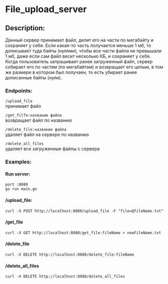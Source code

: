 # File_upload_server

## Description:

Данный сервер принимает файл, делит его на части по мегабайту
и сохраняет у себя. Если какая-то часть получается меньше 1 мб,
то дописывает туда байты (нулями), чтобы все части файла
не превышали 1 мб, даже если сам файл весит несколько КБ,
и сохраняет у себя.
Когда пользователь запрашивает ранее загруженный файл, 
сервер собирает его по частям (по мегабайтам) и возвращает его целым,
в том же размере в котором был получаен,
то есть убирает ранее дописанные байты (нули).

### Endpoints:

```/upload_file``` <br>
принимает файл

```/get_filfe:название файла``` <br>
возвращает файл по названию

```/delete_file:название файла``` <br>
удаляет файл на сервере по названию

```/delete_all_files``` <br>
удаляет все загруженные файлы с сервера

### Examples:

#### Run server:

```port :8080``` <br>
```go run main.go```

#### /upload_file:
```curl -X POST http://localhost:8080/upload_file -F "file=@fileName.txt"```

#### /get_file
```curl -X GET http://localhost:8080/get_file:fileName > newFileName.txt```

#### /delete_file
```curl -X DELETE http://localhost:8080/delete_file:fileName```

#### /delete_all_files
```curl -X DELETE http://localhost:8080/delete_all_files```